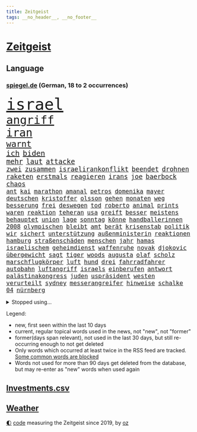 ```yaml
---
title: Zeitgeist
tags: __no_header__, __no_footer__
---
```


# [Zeitgeist](https://oliz.io/zeitgeist/)

## Language

<h3><a href="https://www.spiegel.de" target="_blank">spiegel.de</a> (German, 18 to 2 occurrences)</h3>
<p style="font-family:monospace">
<span style="font-size:32pt"><a href="news_links.html#israel" class="current">israel</a></span>
<br>
<span style="font-size:23pt"><a href="news_links.html#angriff" class="current">angriff</a></span>
<br>
<span style="font-size:22pt"><a href="news_links.html#iran" class="current">iran</a></span>
<br>
<span style="font-size:17pt"><a href="news_links.html#warnt" class="current">warnt</a></span>
<br>
<span style="font-size:15pt"><a href="news_links.html#ich" class="current">ich</a></span>
<span style="font-size:15pt"><a href="news_links.html#biden" class="current">biden</a></span>
<br>
<span style="font-size:14pt"><a href="news_links.html#mehr" class="current">mehr</a></span>
<span style="font-size:14pt"><a href="news_links.html#laut" class="current">laut</a></span>
<span style="font-size:14pt"><a href="news_links.html#attacke" class="current">attacke</a></span>
<br>
<span style="font-size:13pt"><a href="news_links.html#zwei" class="current">zwei</a></span>
<span style="font-size:13pt"><a href="news_links.html#zusammen" class="current">zusammen</a></span>
<span style="font-size:13pt"><a href="news_links.html#israelirankonflikt" class="new">israelirankonflikt</a></span>
<span style="font-size:13pt"><a href="news_links.html#beendet" class="current">beendet</a></span>
<span style="font-size:13pt"><a href="news_links.html#drohnen" class="current">drohnen</a></span>
<span style="font-size:13pt"><a href="news_links.html#raketen" class="current">raketen</a></span>
<span style="font-size:13pt"><a href="news_links.html#erstmals" class="current">erstmals</a></span>
<span style="font-size:13pt"><a href="news_links.html#reagieren" class="current">reagieren</a></span>
<span style="font-size:13pt"><a href="news_links.html#irans" class="current">irans</a></span>
<span style="font-size:13pt"><a href="news_links.html#joe" class="current">joe</a></span>
<span style="font-size:13pt"><a href="news_links.html#baerbock" class="current">baerbock</a></span>
<span style="font-size:13pt"><a href="news_links.html#chaos" class="current">chaos</a></span>
<br>
<span style="font-size:12pt"><a href="news_links.html#ant" class="new">ant</a></span>
<span style="font-size:12pt"><a href="news_links.html#kai" class="current">kai</a></span>
<span style="font-size:12pt"><a href="news_links.html#marathon" class="current">marathon</a></span>
<span style="font-size:12pt"><a href="news_links.html#amanal" class="new">amanal</a></span>
<span style="font-size:12pt"><a href="news_links.html#petros" class="new">petros</a></span>
<span style="font-size:12pt"><a href="news_links.html#domenika" class="new">domenika</a></span>
<span style="font-size:12pt"><a href="news_links.html#mayer" class="current">mayer</a></span>
<span style="font-size:12pt"><a href="news_links.html#deutschen" class="current">deutschen</a></span>
<span style="font-size:12pt"><a href="news_links.html#kristoffer" class="current">kristoffer</a></span>
<span style="font-size:12pt"><a href="news_links.html#olsson" class="current">olsson</a></span>
<span style="font-size:12pt"><a href="news_links.html#gehen" class="current">gehen</a></span>
<span style="font-size:12pt"><a href="news_links.html#monaten" class="current">monaten</a></span>
<span style="font-size:12pt"><a href="news_links.html#weg" class="current">weg</a></span>
<span style="font-size:12pt"><a href="news_links.html#besserung" class="current">besserung</a></span>
<span style="font-size:12pt"><a href="news_links.html#frei" class="current">frei</a></span>
<span style="font-size:12pt"><a href="news_links.html#deswegen" class="current">deswegen</a></span>
<span style="font-size:12pt"><a href="news_links.html#tod" class="current">tod</a></span>
<span style="font-size:12pt"><a href="news_links.html#roberto" class="current">roberto</a></span>
<span style="font-size:12pt"><a href="news_links.html#animal" class="new">animal</a></span>
<span style="font-size:12pt"><a href="news_links.html#prints" class="new">prints</a></span>
<span style="font-size:12pt"><a href="news_links.html#waren" class="current">waren</a></span>
<span style="font-size:12pt"><a href="news_links.html#reaktion" class="current">reaktion</a></span>
<span style="font-size:12pt"><a href="news_links.html#teheran" class="current">teheran</a></span>
<span style="font-size:12pt"><a href="news_links.html#usa" class="current">usa</a></span>
<span style="font-size:12pt"><a href="news_links.html#greift" class="current">greift</a></span>
<span style="font-size:12pt"><a href="news_links.html#besser" class="current">besser</a></span>
<span style="font-size:12pt"><a href="news_links.html#meistens" class="new">meistens</a></span>
<span style="font-size:12pt"><a href="news_links.html#behauptet" class="current">behauptet</a></span>
<span style="font-size:12pt"><a href="news_links.html#union" class="current">union</a></span>
<span style="font-size:12pt"><a href="news_links.html#lage" class="current">lage</a></span>
<span style="font-size:12pt"><a href="news_links.html#sonntag" class="current">sonntag</a></span>
<span style="font-size:12pt"><a href="news_links.html#könne" class="current">könne</a></span>
<span style="font-size:12pt"><a href="news_links.html#handballerinnen" class="new">handballerinnen</a></span>
<span style="font-size:12pt"><a href="news_links.html#2008" class="current">2008</a></span>
<span style="font-size:12pt"><a href="news_links.html#olympischen" class="current">olympischen</a></span>
<span style="font-size:12pt"><a href="news_links.html#bleibt" class="current">bleibt</a></span>
<span style="font-size:12pt"><a href="news_links.html#amt" class="current">amt</a></span>
<span style="font-size:12pt"><a href="news_links.html#berät" class="current">berät</a></span>
<span style="font-size:12pt"><a href="news_links.html#krisenstab" class="new">krisenstab</a></span>
<span style="font-size:12pt"><a href="news_links.html#politik" class="current">politik</a></span>
<span style="font-size:12pt"><a href="news_links.html#wir" class="current">wir</a></span>
<span style="font-size:12pt"><a href="news_links.html#sichert" class="current">sichert</a></span>
<span style="font-size:12pt"><a href="news_links.html#unterstützung" class="current">unterstützung</a></span>
<span style="font-size:12pt"><a href="news_links.html#außenministerin" class="current">außenministerin</a></span>
<span style="font-size:12pt"><a href="news_links.html#reaktionen" class="current">reaktionen</a></span>
<span style="font-size:12pt"><a href="news_links.html#hamburg" class="current">hamburg</a></span>
<span style="font-size:12pt"><a href="news_links.html#straßenschäden" class="new">straßenschäden</a></span>
<span style="font-size:12pt"><a href="news_links.html#menschen" class="current">menschen</a></span>
<span style="font-size:12pt"><a href="news_links.html#jahr" class="current">jahr</a></span>
<span style="font-size:12pt"><a href="news_links.html#hamas" class="current">hamas</a></span>
<span style="font-size:12pt"><a href="news_links.html#israelischem" class="current">israelischem</a></span>
<span style="font-size:12pt"><a href="news_links.html#geheimdienst" class="current">geheimdienst</a></span>
<span style="font-size:12pt"><a href="news_links.html#waffenruhe" class="current">waffenruhe</a></span>
<span style="font-size:12pt"><a href="news_links.html#novak" class="current">novak</a></span>
<span style="font-size:12pt"><a href="news_links.html#djokovic" class="current">djokovic</a></span>
<span style="font-size:12pt"><a href="news_links.html#übergewicht" class="new">übergewicht</a></span>
<span style="font-size:12pt"><a href="news_links.html#sagt" class="current">sagt</a></span>
<span style="font-size:12pt"><a href="news_links.html#tiger" class="current">tiger</a></span>
<span style="font-size:12pt"><a href="news_links.html#woods" class="current">woods</a></span>
<span style="font-size:12pt"><a href="news_links.html#augusta" class="new">augusta</a></span>
<span style="font-size:12pt"><a href="news_links.html#olaf" class="current">olaf</a></span>
<span style="font-size:12pt"><a href="news_links.html#scholz" class="current">scholz</a></span>
<span style="font-size:12pt"><a href="news_links.html#marschflugkörper" class="current">marschflugkörper</a></span>
<span style="font-size:12pt"><a href="news_links.html#luft" class="current">luft</a></span>
<span style="font-size:12pt"><a href="news_links.html#hund" class="current">hund</a></span>
<span style="font-size:12pt"><a href="news_links.html#drei" class="current">drei</a></span>
<span style="font-size:12pt"><a href="news_links.html#fahrradfahrer" class="new">fahrradfahrer</a></span>
<span style="font-size:12pt"><a href="news_links.html#autobahn" class="current">autobahn</a></span>
<span style="font-size:12pt"><a href="news_links.html#luftangriff" class="current">luftangriff</a></span>
<span style="font-size:12pt"><a href="news_links.html#israels" class="current">israels</a></span>
<span style="font-size:12pt"><a href="news_links.html#einberufen" class="current">einberufen</a></span>
<span style="font-size:12pt"><a href="news_links.html#antwort" class="current">antwort</a></span>
<span style="font-size:12pt"><a href="news_links.html#palästinakongress" class="new">palästinakongress</a></span>
<span style="font-size:12pt"><a href="news_links.html#juden" class="current">juden</a></span>
<span style="font-size:12pt"><a href="news_links.html#uspräsident" class="current">uspräsident</a></span>
<span style="font-size:12pt"><a href="news_links.html#westen" class="current">westen</a></span>
<span style="font-size:12pt"><a href="news_links.html#verurteilt" class="current">verurteilt</a></span>
<span style="font-size:12pt"><a href="news_links.html#sydney" class="current">sydney</a></span>
<span style="font-size:12pt"><a href="news_links.html#messerangreifer" class="new">messerangreifer</a></span>
<span style="font-size:12pt"><a href="news_links.html#hinweise" class="current">hinweise</a></span>
<span style="font-size:12pt"><a href="news_links.html#schalke" class="current">schalke</a></span>
<span style="font-size:12pt"><a href="news_links.html#04" class="current">04</a></span>
<span style="font-size:12pt"><a href="news_links.html#nürnberg" class="current">nürnberg</a></span>
</p>
<details>
<summary>Stopped using...</summary>
<p class="former" style="font-size:12pt">
flugzeuge(1270) prüft(1270) anleger(1269) cristiano(1269) daniel(1269) führerschein(1269) ifoinstitut(1269) ronaldo(1269) insgesamt(1268) linie(1268) wechseln(1268) arbeitnehmer(1267) aufnehmen(1267) landgericht(1267) neuseeland(1267) verstorbenen(1267) berg(1266) beschäftigten(1266) taten(1266) verpflichtet(1266) weiße(1266) bochum(1265) freundin(1265) vollständig(1265) bitte(1264) kauf(1264) staatschef(1264) vermeiden(1264) belastet(1263) länge(1263) manager(1263) messi(1263) militärs(1263) phase(1263) überwinden(1263) bielefeld(1262) gäste(1262) vermuten(1262) welchem(1262) anspruch(1261) australische(1261) begründung(1261) extreme(1261) for(1261) rat(1261) teams(1261) 12(1260) aufruf(1260) einsatzkräfte(1260) freiheitsstrafe(1260) hubschrauber(1260) innenminister(1260) lag(1260) lehnen(1260) abstimmen(1259) bezahlt(1259) widerspruch(1259) wirtschaftsministerium(1259) bremer(1258) lebens(1258) nahverkehr(1258) entscheidend(1257) hotel(1257) jury(1257) lager(1257) löste(1257) rechtsextremen(1257) zuständige(1257) stadion(1256) termin(1256) täglich(1256) who(1256) brutal(1255) sinnvoll(1255) still(1255) wochenlang(1255) besuchen(1254) hölle(1254) regiert(1254) appell(1253) jüngere(1251) sinn(1251) 1000(1250) belegen(1248) schaffte(1248) distanz(1247) gefangene(1247) rollt(1247) aufhalten(1246) claudia(1246) deals(1246) nah(1246) berühmten(1245) lücke(1245) ähnlich(1245) trug(1243) letztes(1241) nasa(1241) analysiert(1239) klasse(1237) prognose(1237) top(1236) automatisch(1234) zeigten(1233) beitrag(1232) papier(1232) gebieten(1216) rakete(1212) ungewöhnlichen(1210) karlsruhe(1208) gezielt(1149) günstig(1117) hochschulen(1111) lahm(1095) abgestürzt(1090) rumänien(1087) geehrt(1074) seither(1009) kleidung(1007) kümmern(1000) tour(992) bundesanwaltschaft(990) autoren(988) 120(966) konzerns(958) musks(957) exil(954) dax(945) moderner(943) übertragen(942) drauf(941) schlafen(935) nachmittag(931) gewandt(921) getöteten(919) spiegelkorrespondent(912) kursieren(906) kurze(899) zentralen(893) magazin(887) lieferungen(874) meta(854) unserem(853) erwiesen(842) symbol(824) geschah(822) hochzeit(817) hinzu(814) soldat(809) überwachung(804) streiken(796) herausgefunden(787) pekings(787) krankheiten(784) brüder(775) aufhören(773) schülern(769) mbappé(764) unmittelbar(745) künstlerin(739) rezession(732) indem(714) antisemitische(708) erfurt(684) hitze(679) mordfall(677) weltverband(674) mitarbeitende(666) hadert(664) joshua(658) jimmy(653) spitzt(651) ängste(646) prompt(645) braun(634) 81(632) schwächelt(628) rettungsaktion(625) usmilitär(621) globalen(612) subventionen(602) werben(602) traten(599) protestbewegung(598) nation(597) bach(593) importiert(593) begrenzen(580) tobias(578) farben(574) eingreifen(572) monika(556) rügt(556) praktisch(554) indiens(550) begegnung(545) dokumentieren(545) erleichtern(543) überraschenden(543) scheinbar(542) wählt(542) staatsanwalt(540) urteilt(539) wohnungsbau(538) lionel(537) herrschen(533) razzien(533) auszeichnung(529) manipuliert(526) kohl(524) 23jährige(522) desinformation(520) spacex(515) geschmack(514) äußerung(510) ulm(503) finanzaufsicht(496) pistole(496) liberale(490) gast(489) anscheinend(486) technische(485) airbus(483) kommentiert(480) wiederholen(479) 1991(478) saarlouis(478) manipulierte(474) 47(472) größeren(471) hürde(466) rekordhoch(462) vergab(455) veränderte(451) geschadet(446) ausstand(443) aussieht(441) spezialkräfte(441) reihen(438) wand(437) dauer(431) 52(430) ständig(428) technologie(428) vorstandschef(425) jason(424) baden(422) leon(422) heran(419) anderson(416) manöver(414) vorwurfs(414) unruhe(409) 150000(408) tarifverhandlungen(408) wegner(398) gebäuden(390) atomwaffen(384) betreiben(384) begangen(382) 15jährigen(381) gejagt(380) statistischen(379) gewartet(375) verstärken(374) älteren(373) überwunden(373) beides(369) hauseigentümer(369) 88(367) spektakulärer(367) portal(366) konkurrent(365) schnellere(364) mannheim(363) asylpolitik(361) wrack(360) aktueller(358) heutige(358) höhenflug(358) behaupten(355) verlobt(354) fußballverband(349) konkret(346) helmut(345) zeitung(345) usamerikanische(340) fühlte(339) chicago(338) samuel(338) 2010(336) forscherin(330) rad(327) dir(324) kretschmer(324) spaniens(324) explodiert(323) versteckt(323) arabischen(320) arktis(320) ken(320) natur(316) drogenhandel(315) vorgenommen(315) schlagabtausch(313) gewannen(308) jüdischer(307) partien(307) organisationen(302) bundeshaushalt(301) treu(301) verfassung(301) objekte(300) wuchs(297) befürchtete(296) familienvater(296) gegners(295) herkunft(294) 38jähriger(291) kylian(289) zwanzig(289) budget(288) sanieren(287) 77(286) gelaufen(286) zügen(285) gündoğan(284) i̇lkay(284) vertreten(283) fernwärme(282) älterer(282) einzigen(280) schleppend(279) überprüft(277) greta(276) thunberg(276) interessiert(273) ehre(272) verlief(272) anträge(271) abu(267) rekonstruiert(267) vertrauter(267) luka(264) lichtblick(261) architekten(259) postbank(259) schwedens(259) zwölfjährige(259) bewerbungen(257) klassische(256) verfilmt(256) atlanta(255) beigesetzt(255) übereinstimmenden(255) travis(254) üppige(254) wertschätzung(252) dhabi(251) warmen(248) oppenheimer(245) wirtschaftsweise(241) erfinden(240) psyche(240) skurriler(236) abzusetzen(235) ungefährlich(235) jungs(234) wissenschaftlich(234) zweifelt(233) unerwartet(232) reicher(231) baubranche(230) pablo(230) stoppte(229) gebürtige(227) erpressung(224) sicherheitsrat(224) ausnahmezustand(221) 42(219) effekte(218) ehrung(218) betrachten(217) detaillierte(217) schwachen(216) unterkunft(215) bedauert(210) lahmlegen(210) american(209) gamer(209) videoapp(209) dient(207) johann(207) erstattet(205) young(204) fsv(203) zivilbevölkerung(203) bbc(202) 83jährige(201) deine(201) explodierte(200) neuesten(200) klimageld(199) dumm(198) einziges(198) höhle(197) leitung(195) sicherheitslage(195) uwe(195) achtzigerjahren(194) dallas(194) dončić(193) jugendstrafe(192) letztlich(192) preisverleihung(191) charlie(190) moritz(190) quelle(188) zugverkehr(186) sanften(185) serbiens(185) demokratischen(184) fußballweltmeister(184) geklappt(183) winters(182) auferstehung(181) profiteure(181) bulls(178) verhalf(178) darstellung(177) schlicht(177) strafgerichtshof(177) anja(176) daneben(176) index(176) sibirien(176) untergegangen(176) volle(176) weinen(176) weltgrößte(176) branson(175) raumstation(175) ablehnung(173) gelebt(171) gestiegener(171) instrument(170) gehindert(169) gravierenden(168) treibstofflager(168) flüchtlingsunterkunft(167) taugen(167) fähigkeiten(166) usrepräsentantenhaus(166) 2035(165) 41jährige(165) asylverfahren(164) ausfälle(162) kelce(162) haftbefehle(161) fahrwerk(160) rennstall(160) gerätselt(159) migrationshintergrund(159) vermittlung(159) abgelöst(158) neuerungen(158) umwege(158) angegangen(157) exchef(157) kracht(156) ratschläge(156) wenden(156) propalästinensische(155) sympathien(155) bauten(154) hinterzogen(154) night(153) rudolf(153) bundes(152) hamaskommandeur(152) 1100(151) flugverkehr(151) kilometern(150) onlineplattformen(150) zölle(150) zuschauern(149) abschneiden(147) bereiten(147) hof(147) neonazis(147) 270(146) inspiration(145) warnstreik(145) berlinmitte(144) engere(144) führerscheinprüfung(143) marc(143) solidarisieren(143) sturmflut(143) 45jährige(142) länderchefs(142) muslimen(142) eskalationen(141) hindern(141) kiboom(141) monatlich(141) attraktiver(140) neigen(140) pickup(140) adam(139) aktienmarkt(139) konditionen(139) sahen(139) ingenieur(138) júnior(137) empfehlungen(136) 29jähriger(135) websites(135) eminem(134) jährliche(134) verkleidet(134) adele(133) stille(133) verpackungsmüll(133) eautobauer(132) itzehoe(132) nuklearwaffen(132) habecks(131) jegliche(131) landtags(131) rendite(131) ukrainern(131) airports(130) usamerikanischen(130) ähnliches(130) bundesamts(129) siegtor(129) sowjetunion(128) emma(127) mavericks(126) autorität(125) sicherheitspersonal(125) sprecherin(125) student(125) webb(125) gedenkfeier(124) prämie(124) selbstverteidigung(124) weltraumteleskop(124) zugreifen(124) ausschlussverfahren(123) einsame(123) muhammad(123) bundeskriminalamt(122) gespalten(122) bahnstreik(121) bewältigen(121) petra(121) siegerin(121) hingerichtet(119) ruht(119) wobei(119) betreut(118) championsleaguespiel(118) haley(118) nikki(118) präsidentschaftskandidatur(118) verwüstete(118) weine(118) bundestags(117) deckt(116) längeren(116) endgültige(115) nass(115) pia(115) bundesligisten(114) onlinewerbung(114) selbstbestimmung(114) norbert(113) oscarpreisträgerin(113) ryan(113) hausbau(112) kopfschmerzen(112) regierungskoalition(112) siegesserie(112) komponisten(111) beteiligen(110) altman(109) doku(108) erleichterung(108) pentagon(108) starkem(107) unruhen(107) verhältnisse(107) weiblich(107) carlo(106) flugreisende(106) player(106) podest(106) versteck(106) weitreichende(106) bewohnern(105) biathletin(105) fertigung(105) saisonauftakt(105) bestraft(104) paula(104) 42jährige(103) durchsuchten(103) gucci(103) klavier(103) uspolitiker(103) wahre(103) aden(101) comingout(101) lastenräder(101) herstellen(100) menschenrechtsorganisationen(100) flagge(99) kontrollgremium(99) nuklearer(99) prize(99) überschreiten(99) co₂speicherung(98) geschäftsmodelle(98) gregoritsch(98) stilikone(98) tate(98) widersacher(98) erwägen(97) investment(96) playoffs(96) brehme(94) durchgeführt(94) eingegangen(94) unbesetzt(94) fortnite(93) highlights(93) kyoto(93) sekeinsatz(93) untergrund(93) eingezogen(92) vorwahlen(92) geringere(91) hungern(91) iss(91) kakao(91) malte(91) niklas(91) süle(91) verbrennungsmotor(91) frühzeitig(90) grande(90) hilfreich(90) hinunter(90) maduro(90) menschenhandel(90) nicolás(90) pottwal(90) traumjob(90) überragte(90) absehbare(89) ausgenutzt(89) beitrittsgespräche(89) erfahrene(89) mitteilung(89) personenverkehr(89) rumäniens(89) schwarzgrün(89) stadtplaner(89) act(88) bauernverband(88) baumarkt(88) brooklyn(88) erarbeiten(88) schreckschusswaffe(88) bootsunglück(87) formulierungen(87) verschwörung(87) abruptes(86) aussteigerin(86) klubwm(86) schlachtfeld(86) bunker(85) doll(85) geländegewinne(85) heiratsantrag(85) huthimiliz(85) missbrauchsfälle(85) provokation(85) rimini(85) arbeitskämpfe(84) berücksichtigt(84) kopfgeld(84) notorischen(84) profiboxer(84) wachsendem(84) weltgemeinschaft(84) abwasser(83) berühren(83) erkunden(83) kameramann(83) oldies(83) ranghohes(83) skilanglauf(83) beisammen(82) verstörende(82) appstore(81) ausgestellt(81) entstandene(81) true(81) ampeln(80) drohten(80) geldanlage(80) topposten(80) traditionen(80) wirtschaftswachstum(80) chocolat(79) dazwischen(79) militärallianz(79) patriarchat(79) elektromodell(78) huthiangriffen(78) pornhub(78) schwerverletzten(78) segen(78) stripchat(78) xvideos(78) 47jähriger(77) feigheit(77) flugzeugs(77) unangenehm(77) verkäufern(77) ilkay(76) motorsportchef(76) rentenreform(76) schreckens(76) verstorbene(76) verbandspräsident(75) bedrängt(74) erziehung(74) françoise(74) hauch(74) informieren(74) lamberty(74) nets(74) plattner(74) sonnensystem(74) 276(73) doppelsieg(73) hollywoods(73) playoffkurs(73) zeitenwende(73) babybauch(72) bachmut(72) bestatter(72) festgenommenen(72) informationskrieg(72) ramona(72) sogenanntes(72) antalya(71) auseinandergebaut(71) einzigartigen(71) eon(71) fluglinien(71) gegenkandidaten(71) lecker(71) pontifex(71) vorabend(71) feminismus(70) günstigeren(70) niedersächsische(70) rüsten(70) sirenen(70) witze(70) übung(70) abgetaucht(69) ausgerutscht(69) co₂preis(69) eisbären(69) gemüter(69) hennig(69) jinpings(69) kaffeemaschine(69) kampfpause(69) kranken(69) pott(69) schaulustige(69) sinkflug(69) triebwerk(69) carvalho(68) gelb(68) gesprächsbereit(68) hilfskorridor(68) högl(68) landebahn(68) volkskongress(68) wehrbeauftragte(68) 737(67) anpassung(67) dreist(67) gottes(67) leidenschaftlich(67) supermodel(67) thermometer(67) vorbereiten(67) alkoholfreie(66) entdeckungen(66) senatorin(66) vision(66) bauernverbände(65) durststrecke(65) erezepte(65) jahrmillionen(65) lovestory(65) senator(65) örtliche(65) chloé(64) eindeutigen(64) französin(64) geringe(64) gesundheitsanwendungen(64) kompass(64) lily(64) lokführerstreik(64) margarine(64) oscar(64) route(64) satelliten(64) trab(64) wimbledonsiegerin(64) wirtschaftsflaute(64) gdlstreik(63) houston(63) katz(63) schneesturm(63) ute(63) bediente(62) bestsellerautor(62) dating(62) arbeitsleben(61) beschädigen(61) betreffen(61) hunderter(61) indes(61) mahnung(61) rhetorischen(61) teamchef(61) unwohl(61) berühmteste(60) bestürzung(60) gehweg(60) gittern(60) 900(59) berufstätige(59) deutschlandweit(59) internat(59) schläft(59) sommermärchen(59) 2028(58) daheim(58) immun(58) notlandung(58) reichste(58) schnellsten(58) survive(58) usluftfahrtbehörde(58) anrücken(57) gefühlt(57) hexe(57) partnerschaften(57) rentenversicherung(57) dolphins(56) drittstaatenlösung(56) familienunternehmen(56) gosling(56) kansas(56) kohlekraftwerk(56) offizier(56) theorien(56) warnten(56) zielort(56) übertroffen(56) ancelotti(55) angesetzt(55) insolvente(55) picasso(55) usschiff(55) biosprit(54) go(54) heile(54) prallte(54) rematch(54) vollzeit(54) wiegelt(54) zusammenkunft(54) 1984(53) aufenthalt(53) darlehen(53) playboy(53) tenor(53) unheimliche(53) verglühen(53) bürokratischen(52) downey(52) fahrtauglichkeitstest(52) jr(52) nationalpark(52) trauung(52) vielversprechende(52) eingesetzter(51) freute(51) great(51) hallen(51) karibik(51) konkurrentin(51) kritischem(51) nordic(51) tuesday(51) umweg(51) verprügelt(51) australier(50) begeisterte(50) brosnan(50) festhalten(50) gespött(50) natogeneralsekretär(50) pierce(50) potsdamer(50) provisorischen(50) reimann(50) schifffahrt(50) simone(50) versicherten(50) weint(50) überzogen(50) bundesligahistorie(49) galaxie(49) kater(49) kämen(49) vorgeschlagen(49) begehrten(48) einzigartig(48) illinois(48) kristersson(48) 170(47) 73(47) gemeinsamkeiten(47) imitiert(47) israelgazakriegs(47) martyrium(47) neigung(47) stellung(47) telegraph(47) trip(47) bunte(46) cillian(46) hagen(46) harvey(46) missouri(46) murphy(46) argumentiert(45) aufseher(45) ausländischer(45) fressen(45) kontroversen(45) wirecardmanager(45) drohnenattacke(44) empfindlich(44) münchnern(44) schwenk(44) wühlen(44) by(43) innerlich(43) ios(43) kaufzurückhaltung(43) omen(43) transport(43) erleiden(42) fußballturnier(42) inwiefern(42) produkten(42) prügelten(42) ratschlag(42) vergangenes(42) arthur(41) geschlechter(41) huthiraketen(41) niederzulegen(41) unterstützern(41) voneinander(41) angehöriger(40) autokonzerne(40) camp(40) ussoldaten(40) vanessa(40) bahncard(39) bucht(39) einlösen(39) erklärungsnot(39) exekutiert(39) fragte(39) gepostet(39) grausamen(39) hartmann(39) kalaschnikow(39) minderjährigen(39) peinlichen(39) rodrigo(39) verwirrte(39) border(38) korsika(38) latinos(38) osloer(38) teilten(38) adria(37) auszurichten(37) knickt(37) muslimfeindlichkeit(37) perfiden(37) punk(37) tierschützern(37) täuscht(37) apotheker(36) gestimmt(36) innenstädten(36) kinderintensivstation(36) kolumnistin(36) krönt(36) luftsicherheitskräfte(36) schiefging(36) strukturelle(36) zeitungsinterview(36) üppiges(36) anrichten(35) gerichtsentscheidung(35) nutzerinnen(35) rumpfteils(35) torpediert(35) verkürzt(35) wogen(35) auszüge(34) horner(34) strebt(34) unogericht(34) cdulandrat(33) faszinieren(33) großeltern(33) versenkt(33) verwechselte(33) zugänge(33) chemieriesen(32) entweder(32) unerwartetes(32) verpflanzte(32) emojis(31) exmatrikulation(31) glückliche(31) saturday(31) sicheres(31) stamm(31) untergräbt(31) verschärfenden(31) blau(30) gäbe(30) oberpfalz(30) politikwissenschaftler(30) ramponiert(30) schwarzmeerflotte(30) selbstverständlich(30) sound(30) bestform(29) chiefs(29) epoche(29) leuchtturmwärter(29) sichtlich(29) zusammengeschlagen(29) autoexperte(28) dreiecks(28) dudenhöffer(28) ferdinand(28) gesuchten(28) quadrat(28) sektor(28) umschmeicheln(28) usvorwahlen(28) anfeindungen(27) blume(27) einstweilige(27) kraftwerk(27) obst(27) privatunternehmen(27) redner(27) österreichers(27) 1972(26) gesänge(26) installieren(26) mitspieler(26) pitzke(26) chemikalie(25) komfortzone(25) ladung(25) marktwirtschaft(25) mittelstand(25) wintersport(25) zwangspause(25) einsetzt(24) frist(24) möglichkeit(24) spielball(24) eindhoven(23) gerichtet(23) psv(23) 35000(22) abschließt(22) ammerland(22) bemerkenswerter(22) fremden(22) ringtausch(22) sensible(22) unangenehme(22) zerren(22) übertrieben(22) diversität(21) erweiterung(21) gefilmt(21) gesiegt(21) henriksen(21) iwforscher(21) kimmel(21) leib(21) lügner(21) lützerath(21) simona(21) teslafabrik(21) trocknen(21) winterberg(21) academy(20) architektur(20) demütigung(20) erhielten(20) lazio(20) rivalisierende(20) spitzen(20) straßensperrungen(20) trackt(20) dune(19) fdpverteidigungspolitikerin(19) flugzeughersteller(19) jeanmichel(19) klettert(19) missbrauchsskandal(19) raub(19) rückfall(19) vorgeführt(19) fachleuten(18) pussy(18) rennstrecke(18) sabotage(18) schwedin(18) seltsamen(18) aufstrebender(17) komponierte(17) rannte(17) eindeutig(16) firmengruppe(16) preisgegeben(16) touristin(16) kleinkinder(15) preisträger(15) ampelpolitiker(14) bug(14) eingehalten(14) erziehen(14) flugzeugbauer(14) kabinenwand(14) männlich(14) nahrungskette(14) niederösterreich(14) republikanischen(14) trophäe(14) bereitstellen(13) beziffert(13) boeings(13) dienen(13) entkamen(13) exrafterroristen(13) genervt(13) kohlendioxid(13) marseille(13) munitionsmangel(13) niedrigere(13) offiziere(13) speichern(13) tiefes(13) vorab(13) stabilisieren(12) usarmee(12) 58jähriger(11) abwerfen(11) car(11) daherkommt(11) garri(11) höß(11) kasparow(11) monica(11) nüsse(11) sergej(11) speeddating(11) unsichere(11) wirecardskandal(11)
</p>
</details>
<p>Legend:
<ul>
<li><span class="new">new</span>, first seen within the last 10 days</li>
<li><span class="current">current</span>, regular topical words used in the news, not "new", not "former"</li>
<li><span class="former">former(days span relevant)</span>, not used in the last 30 days, but still re-occurring enough to not get deleted</li>
<li>Only words which occurred at least twice in the RSS feed are tracked. <a href="language/filters.py">Some common words are blocked</a></li>
<li>Words not used for more than 90 days get deleted from the database, but may re-enter as "new" words when used again</li>
</ul>
</p>

## [Investments](investments.html)[.csv](investments.csv)

## [Weather](weather.html)

<footer>
<a href="javascript:toggleTheme()" class="nav">🌓</a>
<a href="https://github.com/ooz/zeitgeist">code</a> measuring the Zeitgeist since 2019, by <a href="https://oliz.io">oz</a>
</footer>
